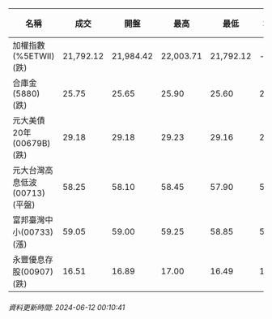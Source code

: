 | 名稱 | 成交 | 開盤 | 最高 | 最低 | 均價 | 成交金額(億) | 昨收 | 漲跌幅 | 漲跌 | 總量 | 昨量 | 振幅 |
| -------- | -------- | -------- | -------- |-------- | -------- | -------- |-------- |-------- |-------- | -------- | -------- |-------- |
|加權指數(%5ETWII) (跌)|21,792.12|21,984.42|22,003.71|21,792.12|-|5,015.29|21,858.38|0.30%|66.26|10,253,743|0|0.97%|
|合庫金(5880) (跌)|25.75|25.65|25.90|25.60|25.80|4.12|25.85|0.39%|0.10|15,957|16,886|1.16%|
|元大美債20年(00679B) (跌)|29.18|29.18|29.23|29.16|29.20|26.15|29.70|1.75%|0.52|89,545|35,509|0.24%|
|元大台灣高息低波(00713) (平盤)|58.25|58.10|58.45|57.90|58.21|6.81|58.25|0.00%|0.00|11,706|7,962|0.94%|
|富邦臺灣中小(00733) (漲)|59.05|59.00|59.25|58.85|59.05|1.41|59.00|0.08%|0.05|2,380|2,207|0.68%|
|永豐優息存股(00907) (跌)|16.51|16.89|17.00|16.49|16.67|1.68|16.89|2.25%|0.38|10,048|3,639|3.02%|
###### 資料更新時間: 2024-06-12 00:10:41